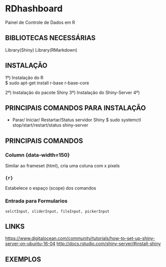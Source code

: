 # RDhashboard
Painel de Controle de Dados em R

## BIBLIOTECAS NECESSÁRIAS
Library(Shiny)
Library(RMarkdown)

## INSTALAÇÃO

1º) Instalação do R<br />
$ sudo apt-get install r-base r-base-core

2º) Instalação do pacote Shiny
3º) Instalação do Shiny-Server
4º)

## PRINCIPAIS COMANDOS PARA INSTALAÇÃO
 - Parar/ Iniciar/ Restartar/Status servidor Shiny
$ sudo systemctl stop/start/restart/status shiny-server

## PRINCIPAIS COMANDOS

### Column {data-width=150}
  Similar ao frameset (html), cria uma coluna com x pixels

### ```{r}      ```  
  Estabelece o espaço (scope) dos comandos   

###  Entrada para Formularios

``` selctInput, sliderInput, fileInput, pickerInput ```

## LINKS
https://www.digitalocean.com/community/tutorials/how-to-set-up-shiny-server-on-ubuntu-16-04
http://docs.rstudio.com/shiny-server/#install-shiny

## EXEMPLOS



 
